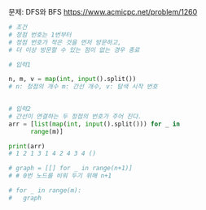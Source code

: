 문제: DFS와 BFS
https://www.acmicpc.net/problem/1260


``` python
# 조건
# 정점 번호는 1번부터
# 정점 번호가 작은 것을 먼저 방문하고,
# 더 이상 방문할 수 있는 점이 없는 경우 종료

# 입력1

n, m, v = map(int, input().split())
# n: 정점의 개수 m: 간선 개수, v: 탐색 시작 번호
 

# 입력2
# 간선이 연결하는 두 정점의 번호가 주어 진다.
arr = [list(map(int, input().split())) for _ in 
	  range(m)]

print(arr)
# 1 2 1 3 1 4 2 4 3 4 ()

# graph = [[] for _ in range(n+1)]
# # 0번 노드를 비워 두기 위해 n+1

# for _ in range(m):
# 	graph


```
